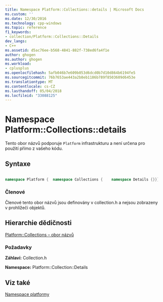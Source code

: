 ```yaml
---
title: Namespace Platform::Collections::details | Microsoft Docs
ms.custom: ''
ms.date: 12/30/2016
ms.technology: cpp-windows
ms.topic: reference
f1_keywords:
- collection/Platform::Collections::Details
dev_langs:
- C++
ms.assetid: d5ac76ee-b568-4841-882f-738ed6fa4f1e
author: ghogen
ms.author: ghogen
ms.workload:
- cplusplus
ms.openlocfilehash: 5afb046b7e609b053d6dcd0b7d10d864b6194fe5
ms.sourcegitcommit: 76b7653ae443a2b8eb1186b789f8503609d6453e
ms.translationtype: MT
ms.contentlocale: cs-CZ
ms.lasthandoff: 05/04/2018
ms.locfileid: "33088125"
---
```

# <a name="platformcollectionsdetails-namespace"></a>Namespace Platform::Collections::details
Tento obor názvů podporuje `Platform` infrastrukturu a není určena pro použití přímo z vašeho kódu.  
  
## <a name="syntax"></a>Syntaxe  
  
```cpp  
  
namespace Platform {  namespace Collections {    namespace Details {}}}  
```  
  
### <a name="members"></a>Členové  
 Členové tento obor názvů jsou definovány v collection.h a nejsou zobrazeny v prohlížeči objektů.  
  
## <a name="inheritance-hierarchy"></a>Hierarchie dědičnosti  
 [Platform::Collections – obor názvů](../cppcx/platform-collections-namespace.md)  
  
### <a name="requirements"></a>Požadavky  
 **Záhlaví:** Collection.h  
  
 **Namespace:** Platform::Collection::Details  
  
## <a name="see-also"></a>Viz také  
 [Namespace platformy](platform-namespace-c-cx.md)